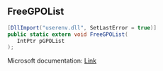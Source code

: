 ## FreeGPOList

```csharp
[DllImport("userenv.dll", SetLastError = true)]
public static extern void FreeGPOList(
   IntPtr pGPOList
);
```

Microsoft documentation: [Link](https://docs.microsoft.com/en-us/windows/win32/api/userenv/nf-userenv-freegpolistw)
